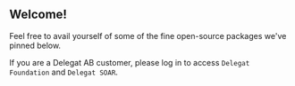 ## Welcome!

Feel free to avail yourself of some of the fine open-source packages we've pinned below.

If you are a Delegat AB customer, please log in to access `Delegat Foundation` and `Delegat SOAR`.

